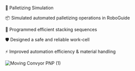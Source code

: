 🎥 Palletizing Simulation

  📦 Simulated automated palletizing operations in RoboGuide
  
  🔄 Programmed efficient stacking sequences
  
  🛡️ Designed a safe and reliable work-cell
  
  ⚡ Improved automation efficiency & material handling
  
![Moving Convyor PNP (1)](https://github.com/user-attachments/assets/f08eef7a-eaaa-453a-9a37-1ba3d50e07a1)
